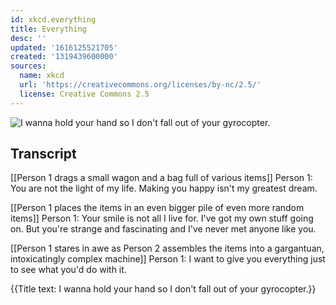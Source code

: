 ```yaml
---
id: xkcd.everything
title: Everything
desc: ''
updated: '1616125521705'
created: '1319439600000'
sources:
  name: xkcd
  url: 'https://creativecommons.org/licenses/by-nc/2.5/'
  license: Creative Commons 2.5
---
```

![I wanna hold your hand so I don't fall out of your gyrocopter.](https://imgs.xkcd.com/comics/everything.png)

## Transcript
[[Person 1 drags a small wagon and a bag full of various items]]
Person 1: You are not the light of my life. Making you happy isn't my greatest dream.

[[Person 1 places the items in an even bigger pile of even more random items]]
Person 1: Your smile is not all I live for. I've got my own stuff going on. But you're strange and fascinating and I've never met anyone like you.

[[Person 1 stares in awe as Person 2 assembles the items into a gargantuan, intoxicatingly complex machine]]
Person 1: I want to give you everything just to see what you'd do with it.

{{Title text: I wanna hold your hand so I don't fall out of your gyrocopter.}}
